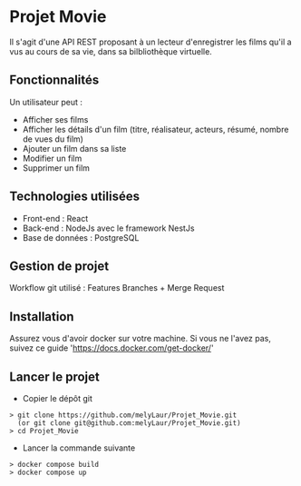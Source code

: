 # Projet Movie

Il s'agit d'une API REST proposant à un lecteur d'enregistrer les films qu'il a vus au cours de sa vie,
dans sa bilbliothèque virtuelle.

## Fonctionnalités

Un utilisateur peut :

- Afficher ses films
- Afficher les détails d'un film (titre, réalisateur, acteurs, résumé, nombre de vues du film)
- Ajouter un film dans sa liste
- Modifier un film
- Supprimer un film

## Technologies utilisées

- Front-end : React
- Back-end : NodeJs avec le framework NestJs
- Base de données : PostgreSQL

## Gestion de projet

Workflow git utilisé : Features Branches + Merge Request

## Installation

Assurez vous d'avoir docker sur votre machine.
Si vous ne l'avez pas, suivez ce guide 'https://docs.docker.com/get-docker/'

## Lancer le projet

- Copier le dépôt git
```
> git clone https://github.com/melyLaur/Projet_Movie.git
  (or git clone git@github.com:melyLaur/Projet_Movie.git)
> cd Projet_Movie
```
- Lancer la commande suivante 
```
> docker compose build
> docker compose up
```
